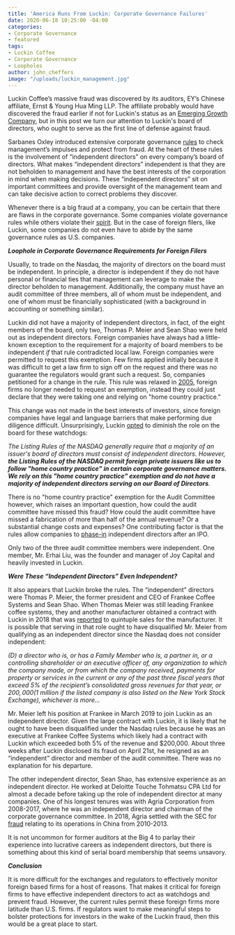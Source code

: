 ```yaml
---
title: 'America Runs From Luckin: Corporate Governance Failures'
date: 2020-06-18 10:25:00 -04:00
categories:
- Corporate Governance
- featured
tags:
- Luckin Coffee
- Corporate Governance
- Loopholes
author: john_cheffers
image: "/uploads/luckin_management.jpg"
---
```


Luckin Coffee’s  massive fraud was discovered by its auditors, EY’s Chinese affiliate, Ernst & Young Hua Ming LLP. The affiliate  probably would have discovered the fraud earlier if not for Luckin's status as an [Emerging Growth Company](https://blog.watchdogresearch.com/posts/america-runs-from-luckin-fraud-enabled-by-slack-standards/), but in this post we turn our attention to Luckin's board of directors, who ought to serve as the first line of defense against fraud.

Sarbanes Oxley introduced extensive corporate governance [rules](http://nasdaq.cchwallstreet.com/NASDAQTools/PlatformViewer.asp?selectednode=chp%5F1%5F1%5F3%5F3%5F8%5F3&manual=%2Fnasdaq%2Fmain%2Fnasdaq%2Dequityrules%2F) to check management’s impulses and protect from fraud. At the heart of these rules is the involvement of “independent directors” on every company’s board of directors. What makes “independent directors” independent is that they are not beholden to management and have the best interests of the corporation in mind when making decisions. These “independent directors” sit on important committees and provide oversight of the management team and can take decisive action to correct problems they discover.

Whenever there is a big fraud at a company, you can be certain that there are flaws in the corporate governance. Some companies violate governance rules while others violate their [spirit](https://blog.watchdogresearch.com/posts/kraft-heinz-complaint-alleges-fundamental-corporate-governance-problems-accounting-shenanigans-and-insider-trading/). But in the case of foreign filers, like Luckin, some companies do not even have to abide by the same governance rules as U.S. companies.

***Loophole in Corporate Governance Requirements for Foreign Filers***

Usually, to trade on the Nasdaq, the majority of directors on the board must be independent. In principle, a director is independent if they do not have personal or financial ties that management can leverage to make the director beholden to management. Additionally, the company must have an audit committee of three members, all of whom must be independent, and one of whom must be financially sophisticated (with a background in accounting or something similar).

Luckin did not have a majority of independent directors, in fact, of the eight members of the board, only two, Thomas P. Meier and Sean Shao were held out as independent directors. Foreign companies have always had a little-known exception to the requirement for a majority of board members to be independent *if* that rule contradicted local law. Foreign companies were permitted to request this exemption. Few firms applied initially because it was difficult to get a law firm to sign off on the request and there was no guarantee the regulators would grant such a request. So, companies petitioned for a change in the rule. This rule was relaxed in [2005](https://www.clm.com/publication.cfm?ID=23), foreign firms no longer needed to request an exemption, instead they could just declare that they were taking one and relying on "home country practice."

This change was not made in the best interests of investors, since foreign companies have legal and language barriers that make performing due diligence difficult. Unsurprisingly, Luckin [opted](https://www.sec.gov/Archives/edgar/data/1767582/000104746919003174/a2238747z424b4.htm) to diminish the role on the board for these watchdogs:

*The Listing Rules of the NASDAQ generally require that a majority of an issuer's board of directors must consist of independent directors. However, **the Listing Rules of the NASDAQ permit foreign private issuers like us to follow "home country practice" in certain corporate governance matters. We rely on this "home country practice" exemption and do not have a majority of independent directors serving on our Board of Directors**.*

There is no "home country practice" exemption for the Audit Committee however, which raises an important question, how could the audit committee have missed this fraud? How could the audit committee have missed a fabrication of more than half of the annual revenue? Or a substantial change costs and expenses? One contributing factor is that the rules allow companies to [phase-in](https://www.sec.gov/info/smallbus/gbfor25_2006/goingpublic.pdf) independent directors after an IPO.

Only two of the three audit committee members were independent. One member, Mr. Erhai Liu, was the founder and manager of Joy Capital and heavily invested in Luckin.

***Were These “Independent Directors” Even Independent?***

It also appears that Luckin broke the rules. The “independent” directors were Thomas P. Meier, the former president and CEO of Frankee Coffee Systems and Sean Shao. When Thomas Meier was still leading Frankee coffee systems, they and another manufacturer obtained a contract with Luckin in 2018 that was [reported](https://alltechasia.com/luckin-coffees-blue-partner-alliance-fuels-its-bold-10000-shop-target/) to quintuple sales for the manufacturer. It is possible that serving in that role ought to have disqualified Mr. Meier from qualifying as an independent director since the Nasdaq does not consider independent:

*(D) a director who is, or has a Family Member who is, a partner in, or a controlling shareholder or an executive officer of, any organization to which the company made, or from which the company received, payments for property or services in the current or any of the past three fiscal years that exceed 5% of the recipient’s consolidated gross revenues for that year, or $200,000 ($1 million if the listed company is also listed on the New York Stock Exchange), whichever is more…*

Mr. Meier left his position at Frankee in March 2019 to join Luckin as an independent director. Given the large contract with Luckin, it is likely that he ought to have been disqualified under the Nasdaq rules because he was an executive at Frankee Coffee Systems which likely had a contract with Luckin which exceeded both 5% of the revenue and $200,000. About three weeks after Luckin disclosed its fraud on April 21st, he resigned as an “independent” director and member of the audit committee. There was no explanation for his departure.

The other independent director, Sean Shao, has extensive experience as an independent director. He worked at Deloitte Touche Tohmatsu CPA Ltd for almost a decade before taking up the role of independent director at many companies. One of his longest tenures was with Agria Corporation from 2008-2017, where he was an independent director and chairman of the corporate governance committee. In 2018, Agria settled with the SEC for [fraud](https://www.sec.gov/news/press-release/2018-276) relating to its operations in China from 2010-2013.

It is not uncommon for former auditors at the Big 4 to parlay their experience into lucrative careers as independent directors, but there is something about this kind of serial board membership that seems unsavory.

***Conclusion***

It is more difficult for the exchanges and regulators to effectively monitor foreign based firms for a host of reasons. That makes it critical for foreign firms to have effective independent directors to act as watchdogs and prevent fraud. However, the current rules permit these foreign firms more latitude than U.S. firms. If regulators want to make meaningful steps to bolster protections for investors in the wake of the Luckin fraud, then this would be a great place to start.

